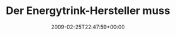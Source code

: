 ---
retweeted: false
source: <a href="http://twitter.com" rel="nofollow">Twitter Web Client</a>
entities:
  hashtags:
  - text: myde
    indices:
    - '86'
    - '91'
  - text: trotz
    indices:
    - '92'
    - '98'
  - text: koffein
    indices:
    - '99'
    - '107'
  symbols: []
  user_mentions: []
  urls: []
display_text_range:
- '0'
- '107'
favorite_count: '0'
id_str: '1251253890'
truncated: false
retweet_count: '0'
id: '1251253890'
created_at: Wed Feb 25 22:47:59 +0000 2009
favorited: false
full_text: 'Der Energytrink-Hersteller muss Baldrian verwendet haben, als das Taurin
  knapp wurde. #myde #trotz #koffein'
lang: de
tags:
- myde
- trotz
- koffein
- pesos:twitter
date: '2009-02-25T22:47:59+00:00'
src: https://twitter.com/bascht/status/1251253890
original_url: https://twitter.com/bascht/status/1251253890
type: twitter_tweet
text: 'Der Energytrink-Hersteller muss Baldrian verwendet haben, als das Taurin knapp
  wurde. #myde #trotz #koffein'
title: Der Energytrink-Hersteller muss

---